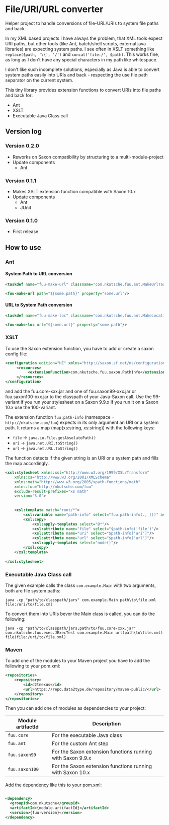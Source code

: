 # File/URI/URL converter

Helper project to handle conversions of file-URL/URIs to system file paths and back.

In my XML based projects I have always the problem, that XML tools expect URI paths, but other tools (like Ant, batch/shell scripts, external java libraries) are expecting system paths. I see often in XSLT something like `replace($path, '\\', '/')` and `concat('file:/', $path)`. This works fine, as long as I don't have any special characters in my path like whitespace.

I don't like such incomplete solutions, especially as Java is able to convert system paths easily into URIs and back - respecting the use file path separator on the current system.

This tiny library provides extension functions to convert URIs into file paths and back for:

* Ant
* XSLT
* Executable Java Class call

## Version log

### Version 0.2.0

* Reworks on Saxon compatibility by structuring to a multi-module-project
* Update components
    * Ant

### Version 0.1.1

* Makes XSLT extension function compatible with Saxon 10.x
* Update components
    * Ant
    * JUnit

### Version 0.1.0

* First release

## How to use

### Ant

#### System Path to URL conversion

```xml
<taskdef name="fuu-make-url" classname="com.nkutsche.fuu.ant.MakeUrlTask" classpath="/path/to/fuu.ant-xxx.jar;/path/to/fuu.core-xxx.jar"/>

<fuu-make-url path="${some.path}" property="some.url"/>
```

#### URL to System Path conversion

```xml
<taskdef name="fuu-make-loc" classname="com.nkutsche.fuu.ant.MakeLocationTask" classpath="/path/to/fuu.ant-xxx.jar;/path/to/fuu.core-xxx.jar"/>

<fuu-make-loc url="${some.url}" property="some.path"/>
```

### XSLT

To use the Saxon extension function, you have to add or create a saxon config file:

```xml
<configuration edition="HE" xmlns="http://saxon.sf.net/ns/configuration">
     <resources>
          <extensionFunction>com.nkutsche.fuu.saxon.PathInfo</extensionFunction>
     </resources>
</configuration>
```

and add the fuu.core-xxx.jar and one of fuu.saxon99-xxx.jar or fuu.saxon100-xxx.jar to the classpath of your Java-Saxon call. Use the 99-variant if you run your stylesheet on a Saxon 9.9.x If you run it on a Saxon 10.x use the 100-variant.

The extension function `fuu:path-info` (namespace = `http://nkutsche.com/fuu`) expects in its only argument an URI or a system path. It returns a map (map(xs:string, xs:string)) with the following keys:

* `file` -> `java.io.File.getAbsolutePath()`
* `uri` -> `java.net.URI.toString()`
* `url` -> `java.net.URL.toString()`

The function detects if the given string is an URI or a system path and fills the map accordingly.

```xml
<xsl:stylesheet xmlns:xsl="http://www.w3.org/1999/XSL/Transform"
    xmlns:xs="http://www.w3.org/2001/XMLSchema"
    xmlns:math="http://www.w3.org/2005/xpath-functions/math"
    xmlns:fuu="http://nkutsche.com/fuu"
    exclude-result-prefixes="xs math"
    version="3.0">
    
    
    <xsl:template match="root/*">
        <xsl:variable name="path-info" select="fuu:path-info(., ())" as="map(*)"/>
        <xsl:copy>
            <xsl:apply-templates select="@*"/>
            <xsl:attribute name="file" select="$path-info('file')"/>
            <xsl:attribute name="uri" select="$path-info('uri')"/>
            <xsl:attribute name="url" select="$path-info('url')"/>
            <xsl:apply-templates select="node()"/>
        </xsl:copy>
    </xsl:template>
    
</xsl:stylesheet>
```

### Executable Java Class call

The given example calls the class `com.example.Main` with two arguments, both are file system paths:

```
java -cp "path/to/classpath/jars" com.example.Main path\to\file.xml file:/uri/to/file.xml 
```

To convert them into URIs bevor the Main class is called, you can do the following:

```
java -cp "path/to/classpath/jars;path/to/fuu.core-xxx.jar" com.nkutsche.fuu.exec.JExecTest com.example.Main url(path\to\file.xml) file(file:/uri/to/file.xml) 
```

### Maven

To add one of the modules to your Maven project you have to add the following to your pom.xml:

```xml
<repositories>
    <repository>
        <id>d2tnexus</id>
        <url>https://repo.data2type.de/repository/maven-public/</url>
    </repository>
</repositories>
```

Then you can add one of modules as dependencies to your project:

| Module artifactId | Description |
|---|---|
| `fuu.core` | For the executable Java class  |
| `fuu.ant` | For the custom Ant step |
| `fuu.saxon99` | For the Saxon extension functions running with Saxon 9.9.x  |
| `fuu.saxon100` | For the Saxon extension functions running with Saxon 10.x  |
 
Add the dependency like this to your pom.xml:

```xml

<dependency>
  <groupId>com.nkutsche</groupId>
  <artifactId>{module-artifactId}</artifactId>
  <version>{fuu-version}</version>
</dependency>
```
